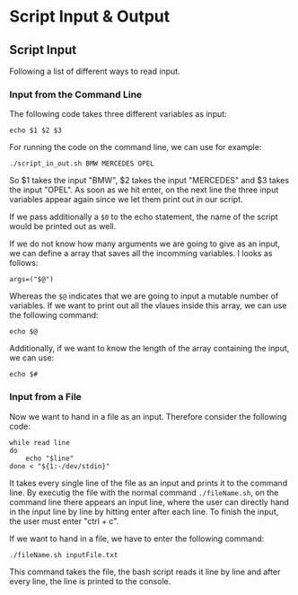 # Script Input & Output #

## Script Input ##
Following a list of different ways to read input.

### Input from the Command Line ###
The following code takes three different variables as input:

```
echo $1 $2 $3
```

For running the code on the command line, we can use for example:

```
./script_in_out.sh BMW MERCEDES OPEL
```

So $1 takes the input "BMW", $2 takes the input "MERCEDES" and $3 takes the input "OPEL". As soon as we hit enter, on the next line the three input variables appear again since we let them print out in our script.

If we pass additionally a `$0` to the echo statement, the name of the script would be printed out as well.

If we do not know how many arguments we are going to give as an input, we can define a array that saves all the incomming variables. I looks as follows:

```
args=("$@")
```

Whereas the `$@` indicates that we are going to input a mutable number of variables. If we want to print out all the vlaues inside this array, we can use the following command:

```
echo $@
```

Additionally, if we want to know the length of the array containing the input, we can use:

```
echo $#
```

### Input from a File ###
Now we want to hand in a file as an input. Therefore consider the following code:

```
while read line
do
	echo "$line"
done < "${1:-/dev/stdin}"
```

It takes every single line of the file as an input and prints it to the command line. By executig the file with the normal command `./fileName.sh`, on the command line there appears an input line, where the user can directly hand in the input line by line by hitting enter after each line. To finish the input, the user must enter "ctrl + c".

If we want to hand in a file, we have to enter the following command:

```
./fileName.sh inputFile.txt
```

This command takes the file, the bash script reads it line by line and after every line, the line is printed to the console.
